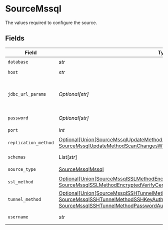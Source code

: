 # SourceMssql

The values required to configure the source.


## Fields

| Field                                                                                                                                                                                                      | Type                                                                                                                                                                                                       | Required                                                                                                                                                                                                   | Description                                                                                                                                                                                                | Example                                                                                                                                                                                                    |
| ---------------------------------------------------------------------------------------------------------------------------------------------------------------------------------------------------------- | ---------------------------------------------------------------------------------------------------------------------------------------------------------------------------------------------------------- | ---------------------------------------------------------------------------------------------------------------------------------------------------------------------------------------------------------- | ---------------------------------------------------------------------------------------------------------------------------------------------------------------------------------------------------------- | ---------------------------------------------------------------------------------------------------------------------------------------------------------------------------------------------------------- |
| `database`                                                                                                                                                                                                 | *str*                                                                                                                                                                                                      | :heavy_check_mark:                                                                                                                                                                                         | The name of the database.                                                                                                                                                                                  | master                                                                                                                                                                                                     |
| `host`                                                                                                                                                                                                     | *str*                                                                                                                                                                                                      | :heavy_check_mark:                                                                                                                                                                                         | The hostname of the database.                                                                                                                                                                              |                                                                                                                                                                                                            |
| `jdbc_url_params`                                                                                                                                                                                          | *Optional[str]*                                                                                                                                                                                            | :heavy_minus_sign:                                                                                                                                                                                         | Additional properties to pass to the JDBC URL string when connecting to the database formatted as 'key=value' pairs separated by the symbol '&'. (example: key1=value1&key2=value2&key3=value3).           |                                                                                                                                                                                                            |
| `password`                                                                                                                                                                                                 | *Optional[str]*                                                                                                                                                                                            | :heavy_minus_sign:                                                                                                                                                                                         | The password associated with the username.                                                                                                                                                                 |                                                                                                                                                                                                            |
| `port`                                                                                                                                                                                                     | *int*                                                                                                                                                                                                      | :heavy_check_mark:                                                                                                                                                                                         | The port of the database.                                                                                                                                                                                  | 1433                                                                                                                                                                                                       |
| `replication_method`                                                                                                                                                                                       | [Optional[Union[SourceMssqlUpdateMethodReadChangesUsingChangeDataCaptureCDC, SourceMssqlUpdateMethodScanChangesWithUserDefinedCursor]]](../../models/shared/sourcemssqlupdatemethod.md)                    | :heavy_minus_sign:                                                                                                                                                                                         | Configures how data is extracted from the database.                                                                                                                                                        |                                                                                                                                                                                                            |
| `schemas`                                                                                                                                                                                                  | List[*str*]                                                                                                                                                                                                | :heavy_minus_sign:                                                                                                                                                                                         | The list of schemas to sync from. Defaults to user. Case sensitive.                                                                                                                                        |                                                                                                                                                                                                            |
| `source_type`                                                                                                                                                                                              | [SourceMssqlMssql](../../models/shared/sourcemssqlmssql.md)                                                                                                                                                | :heavy_check_mark:                                                                                                                                                                                         | N/A                                                                                                                                                                                                        |                                                                                                                                                                                                            |
| `ssl_method`                                                                                                                                                                                               | [Optional[Union[SourceMssqlSSLMethodEncryptedTrustServerCertificate, SourceMssqlSSLMethodEncryptedVerifyCertificate]]](../../models/shared/sourcemssqlsslmethod.md)                                        | :heavy_minus_sign:                                                                                                                                                                                         | The encryption method which is used when communicating with the database.                                                                                                                                  |                                                                                                                                                                                                            |
| `tunnel_method`                                                                                                                                                                                            | [Optional[Union[SourceMssqlSSHTunnelMethodNoTunnel, SourceMssqlSSHTunnelMethodSSHKeyAuthentication, SourceMssqlSSHTunnelMethodPasswordAuthentication]]](../../models/shared/sourcemssqlsshtunnelmethod.md) | :heavy_minus_sign:                                                                                                                                                                                         | Whether to initiate an SSH tunnel before connecting to the database, and if so, which kind of authentication to use.                                                                                       |                                                                                                                                                                                                            |
| `username`                                                                                                                                                                                                 | *str*                                                                                                                                                                                                      | :heavy_check_mark:                                                                                                                                                                                         | The username which is used to access the database.                                                                                                                                                         |                                                                                                                                                                                                            |